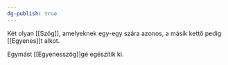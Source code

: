 ```yaml
---
dg-publish: true
---
```

Két olyan [[Szög]], amelyeknek egy-egy szára azonos, a másik kettő pedig [[Egyenes]]t alkot. 

Egymást [[Egyenesszög]]gé egészítik ki.